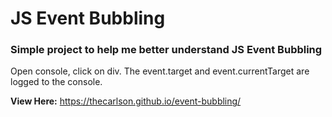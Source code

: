 # JS Event Bubbling

### Simple project to help me better understand JS Event Bubbling
Open console, click on div. The event.target and event.currentTarget are logged to the console. 

**View Here:**
 https://thecarlson.github.io/event-bubbling/
